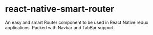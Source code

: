 # react-native-smart-router
An easy and smart Router component to be used in React Native redux applications.  Packed with Navbar and TabBar support.

